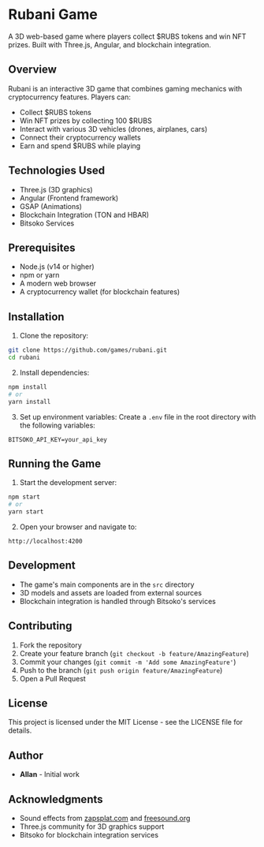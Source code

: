 # Rubani Game

A 3D web-based game where players collect $RUBS tokens and win NFT prizes. Built with Three.js, Angular, and blockchain integration.

## Overview

Rubani is an interactive 3D game that combines gaming mechanics with cryptocurrency features. Players can:
- Collect $RUBS tokens
- Win NFT prizes by collecting 100 $RUBS
- Interact with various 3D vehicles (drones, airplanes, cars)
- Connect their cryptocurrency wallets
- Earn and spend $RUBS while playing

## Technologies Used

- Three.js (3D graphics)
- Angular (Frontend framework)
- GSAP (Animations)
- Blockchain Integration (TON and HBAR)
- Bitsoko Services

## Prerequisites

- Node.js (v14 or higher)
- npm or yarn
- A modern web browser
- A cryptocurrency wallet (for blockchain features)

## Installation

1. Clone the repository:
```bash
git clone https://github.com/games/rubani.git
cd rubani
```

2. Install dependencies:
```bash
npm install
# or
yarn install
```

3. Set up environment variables:
Create a `.env` file in the root directory with the following variables:
```
BITSOKO_API_KEY=your_api_key
```

## Running the Game

1. Start the development server:
```bash
npm start
# or
yarn start
```

2. Open your browser and navigate to:
```
http://localhost:4200
```

## Development

- The game's main components are in the `src` directory
- 3D models and assets are loaded from external sources
- Blockchain integration is handled through Bitsoko's services

## Contributing

1. Fork the repository
2. Create your feature branch (`git checkout -b feature/AmazingFeature`)
3. Commit your changes (`git commit -m 'Add some AmazingFeature'`)
4. Push to the branch (`git push origin feature/AmazingFeature`)
5. Open a Pull Request

## License

This project is licensed under the MIT License - see the LICENSE file for details.

## Author

- **Allan** - Initial work

## Acknowledgments

- Sound effects from [zapsplat.com](https://www.zapsplat.com) and [freesound.org](https://freesound.org)
- Three.js community for 3D graphics support
- Bitsoko for blockchain integration services
